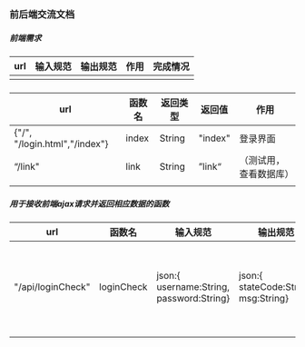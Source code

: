 ### 前后端交流文档

##### 前端需求

| url  | 输入规范 | 输出规范 | 作用 | 完成情况 |
| ---- | -------- | -------- | ---- | -------- |
|      |          |          |      |          |

##### 

| url                           | 函数名 | 返回类型 | 返回值  | 作用                   |
| ----------------------------- | ------ | -------- | ------- | ---------------------- |
| {"/", "/login.html","/index"} | index  | String   | "index" | 登录界面               |
| “/link"                       | link   | String   | ”link“  | （测试用，查看数据库） |
|                               |        |          |         |                        |

##### 用于接收前端ajax请求并返回相应数据的函数

| url               | 函数名     | 输入规范                                       | 输出规范                                   | 作用                                                         |
| ----------------- | ---------- | ---------------------------------------------- | ------------------------------------------ | ------------------------------------------------------------ |
| "/api/loginCheck" | loginCheck | json:{<br>username:String,<br>password:String} | json:{<br>stateCode:String,<br>msg:String} | 登录检查。<br>stateCode=="1":管理员登录成功.<br/>stateCode=="2":读者登录成功.<br>stateCode=="0":登录失败。 |
|                   |            |                                                |                                            |                                                              |



